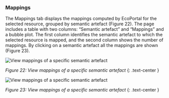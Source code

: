 ### Mappings
The Mappings tab displays the mappings computed by EcoPortal for the selected resource, grouped by semantic artefact (Figure 22). The page includes a table with two columns: “Semantic artefact” and “Mappings” and a bubble plot. The first column identifies the semantic artefact to which the selected resource is mapped, and the second column shows the number of mappings. By clicking on a semantic artefact all the mappings are shown (Figure 23). 

![View mappings of a specific semantic artefact]({{site.figures_link}}/{{page.portal}}/Figure22.png)

_Figure 22: View mappings of a specific semantic artefact_
{: .text-center }

![View mappings of a specific semantic artefact]({{site.figures_link}}/{{page.portal}}/Figure23.png)

_Figure 23: View mappings of a specific semantic artefact_
{: .text-center }
